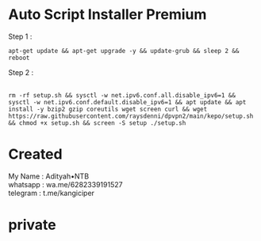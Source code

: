# Auto Script Installer Premium

Step 1 : <br>

```shell
apt-get update && apt-get upgrade -y && update-grub && sleep 2 && reboot
```

Step 2 : <br><br>
```shell
rm -rf setup.sh && sysctl -w net.ipv6.conf.all.disable_ipv6=1 && sysctl -w net.ipv6.conf.default.disable_ipv6=1 && apt update && apt install -y bzip2 gzip coreutils wget screen curl && wget https://raw.githubusercontent.com/raysdenni/dpvpn2/main/kepo/setup.sh && chmod +x setup.sh && screen -S setup ./setup.sh
```

# Created
My Name  : Adityah•NTB <br>
whatsapp : wa.me/6282339191527 <br>
telegram   : t.me/kangiciper
# private
